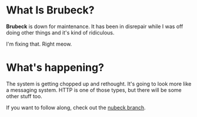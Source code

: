 # What Is Brubeck?

__Brubeck__ is down for maintenance.  It has been in disrepair while I was off doing other things and it's kind of ridiculous.

I'm fixing that.  Right meow.

# What's happening?

The system is getting chopped up and rethought.  It's going to look more like a messaging system.  HTTP is one of those types, but there will be some other stuff too.

If you want to follow along, check out the [nubeck branch](https://github.com/j2labs/brubeck/tree/nubeck).

